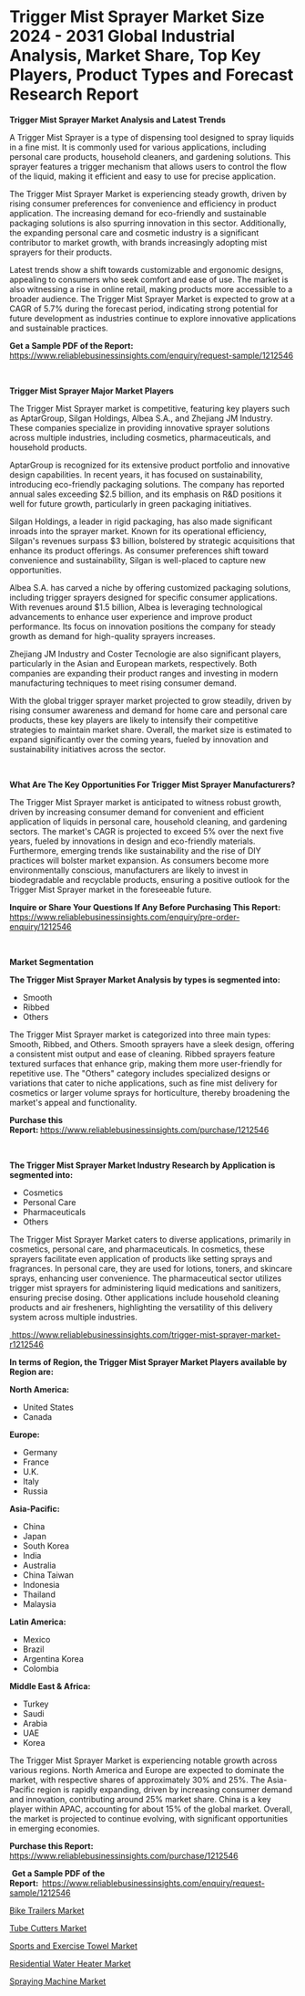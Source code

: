 <p><h1>Trigger Mist Sprayer Market Size 2024 - 2031 Global Industrial Analysis, Market Share, Top Key Players, Product Types and Forecast Research Report</h1></p><p><strong>Trigger Mist Sprayer Market Analysis and Latest Trends</strong></p>
<p><p>A Trigger Mist Sprayer is a type of dispensing tool designed to spray liquids in a fine mist. It is commonly used for various applications, including personal care products, household cleaners, and gardening solutions. This sprayer features a trigger mechanism that allows users to control the flow of the liquid, making it efficient and easy to use for precise application.</p><p>The Trigger Mist Sprayer Market is experiencing steady growth, driven by rising consumer preferences for convenience and efficiency in product application. The increasing demand for eco-friendly and sustainable packaging solutions is also spurring innovation in this sector. Additionally, the expanding personal care and cosmetic industry is a significant contributor to market growth, with brands increasingly adopting mist sprayers for their products.</p><p>Latest trends show a shift towards customizable and ergonomic designs, appealing to consumers who seek comfort and ease of use. The market is also witnessing a rise in online retail, making products more accessible to a broader audience. The Trigger Mist Sprayer Market is expected to grow at a CAGR of 5.7% during the forecast period, indicating strong potential for future development as industries continue to explore innovative applications and sustainable practices.</p></p>
<p><strong>Get a Sample PDF of the Report:&nbsp;</strong> <a href="https://www.reliablebusinessinsights.com/enquiry/request-sample/1212546?utm_campaign=1138&utm_medium=2&utm_source=Github&utm_content=ia&utm_term=17122024&utm_id=trigger-mist-sprayer">https://www.reliablebusinessinsights.com/enquiry/request-sample/1212546</a></p>
<p>&nbsp;</p>
<p><strong>Trigger Mist Sprayer Major Market Players</strong></p>
<p><p>The Trigger Mist Sprayer market is competitive, featuring key players such as AptarGroup, Silgan Holdings, Albea S.A., and Zhejiang JM Industry. These companies specialize in providing innovative sprayer solutions across multiple industries, including cosmetics, pharmaceuticals, and household products.</p><p>AptarGroup is recognized for its extensive product portfolio and innovative design capabilities. In recent years, it has focused on sustainability, introducing eco-friendly packaging solutions. The company has reported annual sales exceeding $2.5 billion, and its emphasis on R&D positions it well for future growth, particularly in green packaging initiatives.</p><p>Silgan Holdings, a leader in rigid packaging, has also made significant inroads into the sprayer market. Known for its operational efficiency, Silgan's revenues surpass $3 billion, bolstered by strategic acquisitions that enhance its product offerings. As consumer preferences shift toward convenience and sustainability, Silgan is well-placed to capture new opportunities.</p><p>Albea S.A. has carved a niche by offering customized packaging solutions, including trigger sprayers designed for specific consumer applications. With revenues around $1.5 billion, Albea is leveraging technological advancements to enhance user experience and improve product performance. Its focus on innovation positions the company for steady growth as demand for high-quality sprayers increases.</p><p>Zhejiang JM Industry and Coster Tecnologie are also significant players, particularly in the Asian and European markets, respectively. Both companies are expanding their product ranges and investing in modern manufacturing techniques to meet rising consumer demand. </p><p>With the global trigger sprayer market projected to grow steadily, driven by rising consumer awareness and demand for home care and personal care products, these key players are likely to intensify their competitive strategies to maintain market share. Overall, the market size is estimated to expand significantly over the coming years, fueled by innovation and sustainability initiatives across the sector.</p></p>
<p>&nbsp;</p>
<p><strong>What Are The Key Opportunities For Trigger Mist Sprayer Manufacturers?</strong></p>
<p><p>The Trigger Mist Sprayer market is anticipated to witness robust growth, driven by increasing consumer demand for convenient and efficient application of liquids in personal care, household cleaning, and gardening sectors. The market's CAGR is projected to exceed 5% over the next five years, fueled by innovations in design and eco-friendly materials. Furthermore, emerging trends like sustainability and the rise of DIY practices will bolster market expansion. As consumers become more environmentally conscious, manufacturers are likely to invest in biodegradable and recyclable products, ensuring a positive outlook for the Trigger Mist Sprayer market in the foreseeable future.</p></p>
<p><strong>Inquire or Share Your Questions If Any Before Purchasing This Report:</strong> <a href="https://www.reliablebusinessinsights.com/enquiry/pre-order-enquiry/1212546?utm_campaign=1138&utm_medium=2&utm_source=Github&utm_content=ia&utm_term=17122024&utm_id=trigger-mist-sprayer">https://www.reliablebusinessinsights.com/enquiry/pre-order-enquiry/1212546</a></p>
<p>&nbsp;</p>
<p><strong>Market Segmentation</strong></p>
<p><strong>The Trigger Mist Sprayer Market Analysis by types is segmented into:</strong></p>
<p><ul><li>Smooth</li><li>Ribbed</li><li>Others</li></ul></p>
<p><p>The Trigger Mist Sprayer market is categorized into three main types: Smooth, Ribbed, and Others. Smooth sprayers have a sleek design, offering a consistent mist output and ease of cleaning. Ribbed sprayers feature textured surfaces that enhance grip, making them more user-friendly for repetitive use. The "Others" category includes specialized designs or variations that cater to niche applications, such as fine mist delivery for cosmetics or larger volume sprays for horticulture, thereby broadening the market's appeal and functionality.</p></p>
<p><strong>Purchase this Report:&nbsp;</strong><a href="https://www.reliablebusinessinsights.com/purchase/1212546?utm_campaign=1138&utm_medium=2&utm_source=Github&utm_content=ia&utm_term=17122024&utm_id=trigger-mist-sprayer">https://www.reliablebusinessinsights.com/purchase/1212546</a></p>
<p>&nbsp;</p>
<p><strong>The Trigger Mist Sprayer Market Industry Research by Application is segmented into:</strong></p>
<p><ul><li>Cosmetics</li><li>Personal Care</li><li>Pharmaceuticals</li><li>Others</li></ul></p>
<p><p>The Trigger Mist Sprayer Market caters to diverse applications, primarily in cosmetics, personal care, and pharmaceuticals. In cosmetics, these sprayers facilitate even application of products like setting sprays and fragrances. In personal care, they are used for lotions, toners, and skincare sprays, enhancing user convenience. The pharmaceutical sector utilizes trigger mist sprayers for administering liquid medications and sanitizers, ensuring precise dosing. Other applications include household cleaning products and air fresheners, highlighting the versatility of this delivery system across multiple industries.</p></p>
<p><a href="https://www.reliablebusinessinsights.com/trigger-mist-sprayer-market-r1212546?utm_campaign=1138&utm_medium=2&utm_source=Github&utm_content=ia&utm_term=17122024&utm_id=trigger-mist-sprayer">&nbsp;https://www.reliablebusinessinsights.com/trigger-mist-sprayer-market-r1212546</a></p>
<p><strong>In terms of Region, the Trigger Mist Sprayer Market Players available by Region are:</strong></p>
<p>
    <p> <strong> North America: </strong>
        <ul>
            <li>United States</li>
            <li>Canada</li>
        </ul>
        </p> 
    <p> <strong> Europe: </strong>
        <ul>
            <li>Germany</li>
            <li>France</li>
            <li>U.K.</li>
            <li>Italy</li>
            <li>Russia</li>
        </ul>
        </p> 
    <p> <strong> Asia-Pacific: </strong>
        <ul>
            <li>China</li>
            <li>Japan</li>
            <li>South Korea</li>
            <li>India</li>
            <li>Australia</li>
            <li>China Taiwan</li>
            <li>Indonesia</li>
            <li>Thailand</li>
            <li>Malaysia</li>
        </ul>
        </p> 
    <p> <strong> Latin America: </strong>
        <ul>
            <li>Mexico</li>
            <li>Brazil</li>
            <li>Argentina Korea</li>
            <li>Colombia</li>
        </ul>
        </p> 
    <p> <strong> Middle East & Africa: </strong>
        <ul>
            <li>Turkey</li>
            <li>Saudi</li>
            <li>Arabia</li>
            <li>UAE</li>
            <li>Korea</li>
        </ul>
    </p>
    </p>
<p><p>The Trigger Mist Sprayer Market is experiencing notable growth across various regions. North America and Europe are expected to dominate the market, with respective shares of approximately 30% and 25%. The Asia-Pacific region is rapidly expanding, driven by increasing consumer demand and innovation, contributing around 25% market share. China is a key player within APAC, accounting for about 15% of the global market. Overall, the market is projected to continue evolving, with significant opportunities in emerging economies.</p></p>
<p><strong>Purchase this Report: </strong><a href="https://www.reliablebusinessinsights.com/purchase/1212546?utm_campaign=1138&utm_medium=2&utm_source=Github&utm_content=ia&utm_term=17122024&utm_id=trigger-mist-sprayer">https://www.reliablebusinessinsights.com/purchase/1212546</a></p>
<p>&nbsp;<strong>Get a Sample PDF of the Report:&nbsp;&nbsp;</strong><a href="https://www.reliablebusinessinsights.com/enquiry/request-sample/1212546?utm_campaign=1138&utm_medium=2&utm_source=Github&utm_content=ia&utm_term=17122024&utm_id=trigger-mist-sprayer">https://www.reliablebusinessinsights.com/enquiry/request-sample/1212546</a></p>
<p><strong></strong></p>
<p><p><a href="https://www.linkedin.com/pulse/bike-trailers-market-analysis-report-key-players-overview-uf2fe?utm_campaign=1138&utm_medium=2&utm_source=Github&utm_content=ia&utm_term=17122024&utm_id=trigger-mist-sprayer">Bike Trailers Market</a></p><p><a href="https://www.linkedin.com/pulse/according-latest-tube-cutters-market-forecast-set-experience-7daee?utm_campaign=1138&utm_medium=2&utm_source=Github&utm_content=ia&utm_term=17122024&utm_id=trigger-mist-sprayer">Tube Cutters Market</a></p><p><a href="https://github.com/rosamariarocque98/Market-Research-Report-List-1/blob/main/sports-and-exercise-towel-market.md?utm_campaign=1138&utm_medium=2&utm_source=Github&utm_content=ia&utm_term=17122024&utm_id=trigger-mist-sprayer">Sports and Exercise Towel Market</a></p><p><a href="https://www.linkedin.com/pulse/in-depth-residential-water-heater-market-report-size-share-vaqce?utm_campaign=1138&utm_medium=2&utm_source=Github&utm_content=ia&utm_term=17122024&utm_id=trigger-mist-sprayer">Residential Water Heater Market</a></p><p><a href="https://www.linkedin.com/pulse/spraying-machine-market-research-report-shows-impressive-nxgpe?utm_campaign=1138&utm_medium=2&utm_source=Github&utm_content=ia&utm_term=17122024&utm_id=trigger-mist-sprayer">Spraying Machine Market</a></p></p>